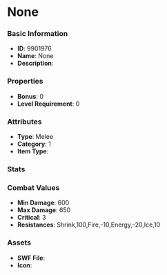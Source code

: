 # None



### Basic Information

- **ID**: 9901976
- **Name**: None
- **Description**: 

### Properties

- **Bonus**: 0
- **Level Requirement**: 0

### Attributes

- **Type**: Melee
- **Category**: 1
- **Item Type**: 

### Stats


### Combat Values

- **Min Damage**: 600
- **Max Damage**: 650
- **Critical**: 3
- **Resistances**: Shrink,100,Fire,-10,Energy,-20,Ice,10

### Assets

- **SWF File**: 
- **Icon**: 

